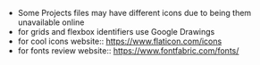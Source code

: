 - Some Projects files may have different icons due to being them unavailable online
- for grids and flexbox identifiers use Google Drawings
- for cool icons website:: https://www.flaticon.com/icons
- for fonts review website:: https://www.fontfabric.com/fonts/
  
